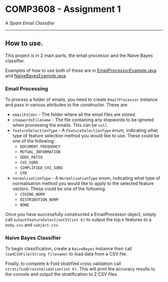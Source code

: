 
# COMP3608 - Assignment 1
_A Spam Email Classifier_

________

## How to use.

This project is in 2 main parts, the email processor and the Naive Bayes classifier.

Examples of how to use both of these are in [EmailProcessorExample.java](src/EmailProcessorExample.java) and [NaiveBayesExample.java](src/NaiveBayesExample.java).

### Email Processing

To process a folder of emails, you need to create `EmailProcessor` instance and pass in various attributes to the constructor. These are:

* `emailFolder` - The folder where all the email files are stored.
* `stopwordsFilename` - The file containing any stopwords to be ignored when processing the emails. This can be `null`. 
* `featureSelectionType` - A `FeatureSelectionType` enum, indicating what type of feature selection method you would like to use. These could be one of the following:
    - `DOCUMENT_FREQUENCY`
    - `MUTUAL_INFORMATION`
    - `ODDS_RATIO`
    - `CHI_SQRD`
    - `SIMPLIFIED_CHI_SQRD`
    - `CPD`
* `normalisationType` - A `NormalisationType` enum, indicating what type of normalisation method you would like to apply to the selected feature vectors. These could be one of the following:
    - `COSINE_NORM`
    - `DISTRIBUTION_NORM`
    - `NONE`

Once you have successfully constructed a EmailProcessor object, simply call `outputFeatureSelectionCSV(int K)` to output the top `K` features to a `body.csv` and `subject.csv`.

### Naive Bayes Classifier

To begin classification, create a `NaiveBayes` instance then call `loadCSVFile(String filename)` to load data from a CSV file.

Finally, to complete k-Fold stratified cross validation call `stratifiedCrossValidation(int K)`. This will print the accuracy results to the console and output the stratification to 2 CSV files.